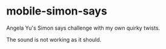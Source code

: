 # mobile-simon-says
Angela Yu's Simon says challenge with my own quirky twists.

The sound is not working as it should.
